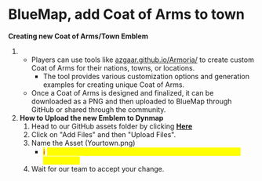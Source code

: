 # BlueMap, add Coat of Arms to town

**Creating new Coat of Arms/Town Emblem**

1.
   * Players can use tools like [azgaar.github.io/Armoria/](https://azgaar.github.io/Armoria/) to create custom Coat of Arms for their nations, towns, or locations.
     * The tool provides various customization options and generation examples for creating unique Coat of Arms.
   * Once a Coat of Arms is designed and finalized, it can be downloaded as a PNG and then uploaded to BlueMap through GitHub or shared through the community.
2. **How to Upload the new Emblem to Dynmap**
   1. Head to our GitHub assets folder by clicking [**Here**](https://github.com/SwineFeather/Nordics/tree/main/.gitbook/assets)
   2. Click on "Add Files" and then "Upload Files".
   3. Name the Asset (Yourtown.png)
      * <mark style="color:red;">ℹ</mark> <mark style="color:yellow;">If the Asset name is not .png, GitHub won't recognize it as a picture file.</mark>
   4. Wait for our team to accept your change.
